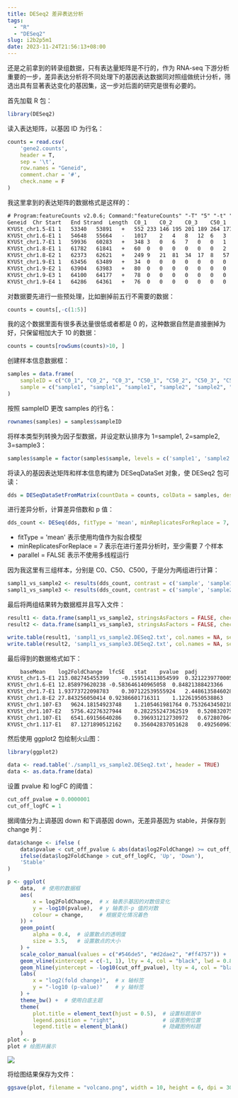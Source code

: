 ```yaml
---
title: DESeq2 差异表达分析
tags:
  - "R"
  - "DESeq2"
slug: i2b2p5m1
date: 2023-11-24T21:56:13+08:00
---
```


还是之前拿到的转录组数据，只有表达量矩阵是不行的，作为 RNA-seq 下游分析重要的一步，差异表达分析将不同处理下的基因表达数据同对照组做统计分析，筛选出具有显著表达变化的基因集，这一步对后面的研究是很有必要的。

<!--more-->

首先加载 R 包：

```r
library(DESeq2)
```

读入表达矩阵，以基因 ID 为行名：

```r
counts = read.csv(
    'gene2.counts', 
    header = T,  
    sep = '\t', 
    row.names = "Geneid", 
    comment.char = '#', 
    check.name = F
)
```

我这里拿到的表达矩阵的数据格式是这样的：

```txt
# Program:featureCounts v2.0.6; Command:"featureCounts" "-T" "5" "-t" "exon" "-g" "Name" "-a" "Lolium_perenne.gff3" "-o" "gene.counts" "-p" "C0_1" "C0_2" "C0_3" "C50_1" "C50_2" "C50_3" "C500_1" "C500_2" "C500_3" 														
Geneid	Chr	Start	End	Strand	Length	C0_1	C0_2	C0_3	C50_1	C50_2	C50_3	C500_1	C500_2	C500_3
KYUSt_chr1.5-E1	1	53340	53891	+	552	233	146	195	201	189	264	177	326	243
KYUSt_chr1.6-E1	1	54648	55664	-	1017	2	4	8	12	6	3	20	47	17
KYUSt_chr1.7-E1	1	59936	60283	+	348	3	0	6	7	0	0	1	0	0
KYUSt_chr1.8-E1	1	61782	61841	+	60	0	0	0	0	0	0	2	0	0
KYUSt_chr1.8-E2	1	62373	62621	+	249	9	21	81	34	17	8	57	12	9
KYUSt_chr1.9-E1	1	63456	63489	+	34	0	0	0	0	0	0	0	0	0
KYUSt_chr1.9-E2	1	63904	63983	+	80	0	0	0	0	0	0	0	0	0
KYUSt_chr1.9-E3	1	64100	64177	+	78	0	0	0	0	0	0	0	0	0
KYUSt_chr1.9-E4	1	64286	64361	+	76	0	0	0	0	0	0	0	0	0
```

对数据要先进行一些预处理，比如删掉前五行不需要的数据：

```r
counts = counts[,-c(1:5)]
```

我的这个数据里面有很多表达量很低或者都是 0 的，这种数据自然是直接删掉为好，只保留相加大于 10 的数据：

```r
counts = counts[rowSums(counts)>10, ]
```

创建样本信息数据框：

```r
samples = data.frame(
    sampleID = c("C0_1", "C0_2", "C0_3", "C50_1", "C50_2", "C50_3", "C500_1", "C500_2", "C500_3"), 
    sample = c("sample1", "sample1", "sample1", "sample2", "sample2", "sample2", "sample3", "sample3", "sample3")
)
```

按照 sampleID 更改 samples 的行名：

```r
rownames(samples) = samples$sampleID
```

将样本类型列转换为因子型数据，并设定默认排序为 1=sample1, 2=sample2, 3=sample3：

```r
samples$sample = factor(samples$sample, levels = c('sample1', 'sample2', 'sample3'))
```

将读入的基因表达矩阵和样本信息构建为 DESeqDataSet 对象，使 DESeq2 包可读：

```r
dds = DESeqDataSetFromMatrix(countData = counts, colData = samples, design = ~sample)
```

进行差异分析，计算差异倍数和 p 值：

```r
dds_count <- DESeq(dds, fitType = 'mean', minReplicatesForReplace = 7, parallel = FALSE)
```

- fitType = 'mean' 表示使用均值作为拟合模型
- minReplicatesForReplace = 7 表示在进行差异分析时，至少需要 7 个样本
- parallel = FALSE 表示不使用多线程运行

因为我这里有三组样本，分别是 C0、C50、C500，于是分为两组进行计算：

```r
sampl1_vs_sample2 <- results(dds_count, contrast = c('sample', 'sample1', 'sample2'))
sampl1_vs_sample3 <- results(dds_count, contrast = c('sample', 'sample2', 'sample3'))
```

最后将两组结果转为数据框并且写入文件：

```r
result1 <- data.frame(sampl1_vs_sample2, stringsAsFactors = FALSE, check.names = FALSE)
result2 <- data.frame(sampl1_vs_sample3, stringsAsFactors = FALSE, check.names = FALSE)

write.table(result1, 'sampl1_vs_sample2.DESeq2.txt', col.names = NA, sep = '\t', quote = FALSE)
write.table(result2, 'sampl1_vs_sample3.DESeq2.txt', col.names = NA, sep = '\t', quote = FALSE)
```

最后得到的数据格式如下：

```txt
	baseMean	log2FoldChange	lfcSE	stat	pvalue	padj
KYUSt_chr1.5-E1	213.082745455399	-0.159514113054599	0.32122397700057	-0.496582212025585	0.619483699498433	1
KYUSt_chr1.6-E1	12.858979620238	-0.583646140965058	0.84821388423366	-0.688088407668978	0.491397110057002	1
KYUSt_chr1.7-E1	1.93773722098783	0.307122539555924	2.44861358460283	0.125427115771613	0.900185422338187	NA
KYUSt_chr1.8-E2	27.843256050414	0.92386601716311	1.12261950538863	0.822955607602139	0.41053323848971	0.993851867813233
KYUSt_chr1.107-E3	9624.18154923748	1.2105461981764	0.753264345021032	1.60706690311036	0.108039692660408	0.826100628829101
KYUSt_chr1.107-E2	5756.42276327944	0.282255247362519	0.52083207523245	0.541931384000394	0.587865775653251	1
KYUSt_chr1.107-E1	6541.69156640286	0.396931212730972	0.672807064222869	0.589962908890457	0.555215516638021	1
KYUSt_chr1.117-E1	87.1271890512162	0.356042837051628	0.492560961499353	0.722840145446841	0.469778099923088	1
```

然后使用 ggplot2 包绘制火山图：

```r
library(ggplot2)

data <- read.table('./sampl1_vs_sample2.DESeq2.txt', header = TRUE)
data <- as.data.frame(data)
```

设置 pvalue 和 logFC 的阈值：

```r
cut_off_pvalue = 0.0000001
cut_off_logFC = 1
```

据阈值分为上调基因 down 和下调基因 down，无差异基因为 stable，并保存到 change 列：

```r
data$change <- ifelse (
    data$pvalue < cut_off_pvalue & abs(data$log2FoldChange) >= cut_off_logFC, 
    ifelse(data$log2FoldChange > cut_off_logFC, 'Up', 'Down'),
    'Stable'
)
```

```r
p <- ggplot(
    data,  # 使用的数据框
    aes(
        x = log2FoldChange,  # x 轴表示基因的对数倍变化
        y = -log10(pvalue),  # y 轴表示-p 值的对数
        colour = change,     # 根据变化情况着色
    )) +
    geom_point(
        alpha = 0.4,  # 设置散点的透明度
        size = 3.5,   # 设置散点的大小
    ) +
    scale_color_manual(values = c("#546de5", "#d2dae2", "#ff4757")) +  # 手动设置颜色
    geom_vline(xintercept = c(-1, 1), lty = 4, col = "black", lwd = 0.8) +  # 添加垂直虚线
    geom_hline(yintercept = -log10(cut_off_pvalue), lty = 4, col = "black", lwd = 0.8) +  # 添加水平虚线
    labs(
        x = "log2(fold change)",  # x 轴标签
        y = "-log10 (p-value)"    # y 轴标签
    ) +
    theme_bw() +  # 使用白底主题
    theme(
        plot.title = element_text(hjust = 0.5),  # 设置标题居中
        legend.position = "right",               # 设置图例位置
        legend.title = element_blank()           # 隐藏图例标题
    )
plot <- p
plot # 绘图并展示
```

![](https://cdn.jsdelivr.net/gh/yuanj82/static/blog/202311242219293.png)

将绘图结果保存为文件：

```r
ggsave(plot, filename = "volcano.png", width = 10, height = 6, dpi = 300)
```